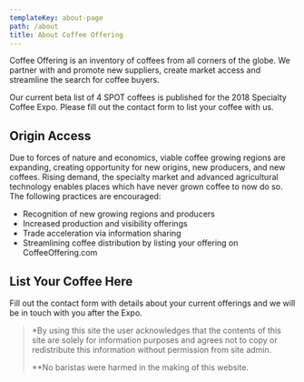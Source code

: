 ```yaml
---
templateKey: about-page
path: /about
title: About Coffee Offering
---
```

Coffee Offering is an inventory of coffees from all corners of the globe. We partner with and promote new suppliers, create market access and streamline the search for coffee buyers.

Our current beta list of 4 SPOT coffees is published for the 2018 Specialty Coffee Expo. Please fill out the contact form to list your coffee with us.

## Origin Access

Due to forces of nature and economics, viable coffee growing regions are expanding, creating opportunity for new origins, new producers, and new coffees. Rising demand, the specialty market and advanced agricultural technology enables places which have never grown coffee to now do so.\
The following practices are encouraged:

* Recognition of new growing regions and producers
* Increased production and visibility offerings
* Trade acceleration via information sharing
* Streamlining coffee distribution by listing your offering on CoffeeOffering.com

## List Your Coffee Here

Fill out the contact form with details about your current offerings and we will be in touch with you after the Expo.

> \*By using this site the user acknowledges that the contents of this site are solely for information purposes and agrees not to copy or redistribute this information without permission from site admin.
>
> \*\*No baristas were harmed in the making of this website.
